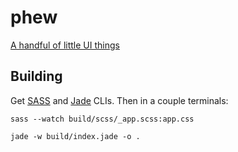 phew
====

[A handful of little UI things](http://danrashid.github.io/phew/)

Building
--------

Get [SASS](http://sass-lang.com/install) and [Jade](http://jade-lang.com/command-line/) CLIs. Then in a couple terminals:

`sass --watch build/scss/_app.scss:app.css`

`jade -w build/index.jade -o .`
